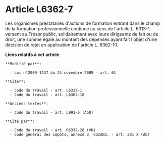 # Article L6362-7

Les organismes prestataires d'actions de formation entrant dans le champ de la formation professionnelle continue au sens de
l'article L. 6313-1 versent au Trésor public, solidairement avec leurs dirigeants de fait ou de droit, une somme égale au
montant des dépenses ayant fait l'objet d'une décision de rejet en application de l'article L. 6362-10.

**Liens relatifs à cet article**

	**Modifié par**:

	  - Loi n°2009-1437 du 24 novembre 2009 - art. 61

	**Cite**:

	  - Code du travail - art. L6313-1
	  - Code du travail - art. L6362-10

	**Anciens textes**:

	  - Code du travail - art. L991-5 (AbD)

	**Cité par**:

	  - Code du travail - art. R6332-26 (VD)
	  - Code général des impôts, annexe 3, CGIAN3. - art. 381 X (Ab)
